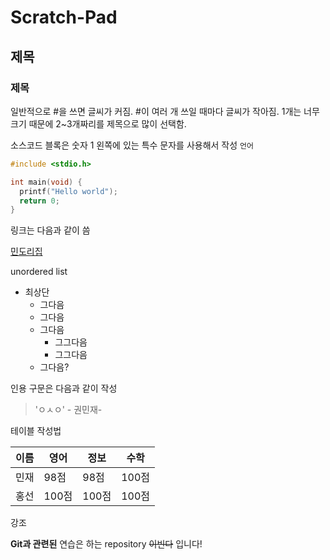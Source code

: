 # Scratch-Pad
## 제목
### 제목

일반적으로 #을 쓰면 글씨가 커짐. #이 여러 개 쓰일 때마다 글씨가 작아짐. 1개는 너무 크기 때문에 2~3개짜리를 제목으로 많이 선택함.



소스코드 블록은 숫자 1 왼쪽에 있는 특수 문자를 사용해서 작성 ```언어 ```

```c
#include <stdio.h>

int main(void) {
  printf("Hello world");
  return 0;
}
```

링크는 다음과 같이 씀

[민도리집](https://mindorizip.tistory.com)


unordered list

* 최상단
  * 그다음
  * 그다음
  * 그다음
    * 그그다음
    * 그그다음
  * 그다음?
    

인용 구문은 다음과 같이 작성

> 'ㅇㅅㅇ' - 권민재-



테이블 작성법

이름|영어|정보|수학
--|--|--|--|
민재|98점|98점|100점
홍선|100점|100점|100점


강조

**Git과 관련된** 연습은 하는 repository ~~이빈다~~ 입니다!

